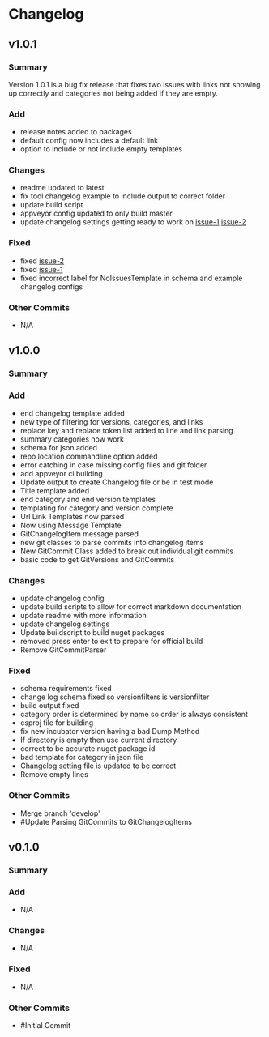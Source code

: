 # Changelog
## v1.0.1
### Summary
Version 1.0.1 is a bug fix release that fixes two issues with links not showing up correctly and categories not being added if they are empty. 

### Add
*  release notes added to packages
*  default config now includes a default link
*  option to include or not include empty templates


### Changes
*  readme updated to latest
*  fix tool changelog example to include output to correct folder
*  update build script
*  appveyor config updated to only build master
*  update changelog settings getting ready to work on   [issue-1](https://github.com/igloo15/ChangelogGenerator/issues/issue-1) [issue-2](https://github.com/igloo15/ChangelogGenerator/issues/issue-2)


### Fixed
*  fixed  [issue-2](https://github.com/igloo15/ChangelogGenerator/issues/issue-2)
*  fixed  [issue-1](https://github.com/igloo15/ChangelogGenerator/issues/issue-1)
*  fixed incorrect label for NoIssuesTemplate in schema and example changelog configs


### Other Commits
*  N/A 




## v1.0.0
### Summary


### Add
*  end changelog template added
*  new type of filtering for versions, categories, and links
*  replace key and replace token list added to line and link parsing
*  summary categories now work
*  schema for json added
*  repo location commandline option added
*  error catching in case missing config files and git folder
*  add appveyor ci building
*  Update output to create Changelog file or be in test mode
*  Title template added
*  end category and end version templates
*  templating for category and version complete
*  Url Link Templates now parsed
*  Now using Message Template
*  GitChangelogItem message parsed
*  new git classes to parse commits into changelog items
*  New GitCommit Class added to break out individual git commits
*  basic code to get GitVersions and GitCommits


### Changes
*  update changelog config
*  update build scripts to allow for correct markdown documentation
*  update readme with more information
*  update changelog settings
*  Update buildscript to build nuget packages
*  removed press enter to exit to prepare for official build
*  Remove GitCommitParser


### Fixed
*  schema requirements fixed
*  change log schema fixed so versionfilters is versionfilter
*  build output fixed
*  category order is determined by name so order is always consistent
*  csproj file for building
*  fix new incubator version having a bad Dump Method
*  If directory is empty then use current directory
*  correct to be accurate nuget package id
*  bad template for category in json file
*  Changelog setting file is updated to be correct
*  Remove empty lines


### Other Commits
* Merge branch 'develop'
* #Update Parsing GitCommits to GitChangelogItems




## v0.1.0
### Summary


### Add
*  N/A 


### Changes
*  N/A 


### Fixed
*  N/A 


### Other Commits
* #Initial Commit





